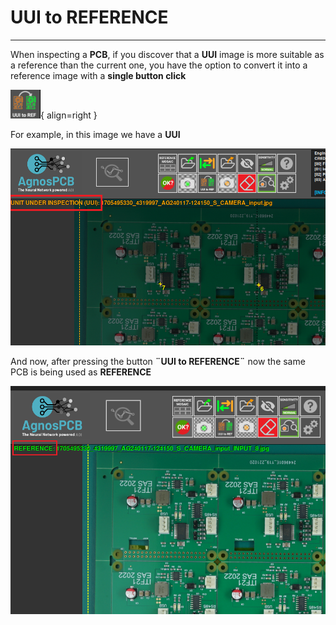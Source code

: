 # UUI to REFERENCE
___

When inspecting a **PCB**, if you discover that a **UUI** image is more suitable as a reference than the current one, you have the option to convert it into a reference image with a **single button click**

![UUI to REFERENCE button](assets/UUI-to-REF.png){ align=right }

For example, in this image we have a **UUI**

![UUI photo](assets/UUI.png)

And now, after pressing the button **¨UUI to REFERENCE¨** now the same PCB is being used as **REFERENCE**

![Same PCB as a REFERENCE photo](assets/REFERENCE.png)


